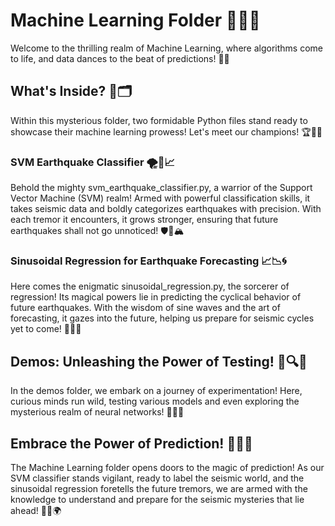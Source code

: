 # Machine Learning Folder 🤖🧠📂

Welcome to the thrilling realm of Machine Learning, where algorithms come to life, and data dances to the beat of predictions! 🚀💃

## What's Inside? 🧭🗂️

Within this mysterious folder, two formidable Python files stand ready to showcase their machine learning prowess! Let's meet our champions! 🏆🤖🌟

### SVM Earthquake Classifier 🌪️🌊📈

Behold the mighty svm_earthquake_classifier.py, a warrior of the Support Vector Machine (SVM) realm! Armed with powerful classification skills, it takes seismic data and boldly categorizes earthquakes with precision. With each tremor it encounters, it grows stronger, ensuring that future earthquakes shall not go unnoticed! 🛡️💢🏔️

### Sinusoidal Regression for Earthquake Forecasting 📈📉🌀

Here comes the enigmatic sinusoidal_regression.py, the sorcerer of regression! Its magical powers lie in predicting the cyclical behavior of future earthquakes. With the wisdom of sine waves and the art of forecasting, it gazes into the future, helping us prepare for seismic cycles yet to come! 🌠✨🔮

## Demos: Unleashing the Power of Testing! 🔬🔍🧪

In the demos folder, we embark on a journey of experimentation! Here, curious minds run wild, testing various models and even exploring the mysterious realm of neural networks! 🤔🚀🔬

## Embrace the Power of Prediction! 🔮🔭🌌

The Machine Learning folder opens doors to the magic of prediction! As our SVM classifier stands vigilant, ready to label the seismic world, and the sinusoidal regression foretells the future tremors, we are armed with the knowledge to understand and prepare for the seismic mysteries that lie ahead! 🌟💡🌍